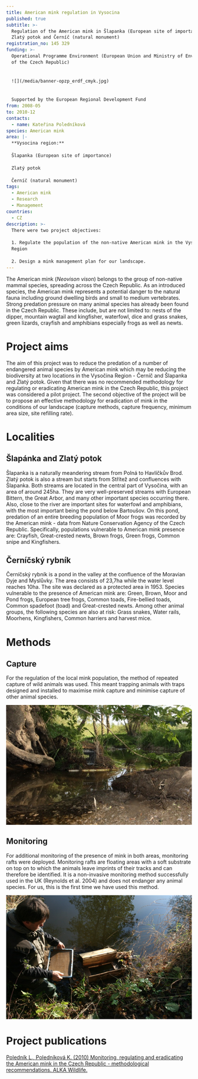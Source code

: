 ```yaml
---
title: American mink regulation in Vysocina
published: true
subtitle: >-
  Regulation of the American mink in Šlapanka (European site of importance),
  Zlatý potok and Černíč (natural monument)
registration_no: 145 329
funding: >-
  Operational Programme Environment (European Union and Ministry of Environment
  of the Czech Republic)


  ![](/media/banner-opzp_erdf_cmyk.jpg)


  Supported by the European Regional Development Fund
from: 2008-05
to: 2010-12
contacts:
  - name: Kateřina Poledníková
species: American mink
area: |-
  **Vysocina region:**

  Šlapanka (European site of importance)

  Zlatý potok 

  Černíč (natural monument)
tags:
  - American mink
  - Research
  - Management
countries:
  - CZ
description: >-
  There were two project objectives: 

  1. Regulate the population of the non-native American mink in the Vysočina
  Region

  2. Design a mink management plan for our landscape.
---
```

The American mink (_Neovison vison_) belongs to the group of non-native mammal species, spreading across the Czech Republic. As an introduced species, the American mink represents a potential danger to the natural fauna including ground dwelling birds and small to medium vertebrates. Strong predation pressure on many animal species has already been found in the Czech Republic. These include, but are not limited to: nests of the dipper, mountain wagtail and kingfisher, waterfowl, dice and grass snakes, green lizards, crayfish and amphibians especially frogs as well as newts.

# Project aims

The aim of this project was to reduce the predation of a number of endangered animal species by American mink which may be reducing the biodiversity at two locations in the Vysočina Region - Černíč and Šlapanka and Zlatý potok. Given that there was no recommended methodology for regulating or eradicating American mink in the Czech Republic, this project was considered a pilot project. The second objective of the project will be to propose an effective methodology for eradication of mink in the conditions of our landscape (capture methods, capture frequency, minimum area size, site refilling rate).

# Localities

## **Šlapánka and Zlatý potok**

Šlapanka is a naturally meandering stream from Polná to Havlíčkův Brod. Zlatý potok is also a stream but starts from Střítež and confluences with Šlapanka. Both streams are located in the central part of Vysočina, with an area of around 245ha. They are very well-preserved streams with European Bittern, the Great Arbor, and many other important species occurring there. Also, close to the river are important sites for waterfowl and amphibians, with the most important being the pond below Bartoušov. On this pond, predation of an entire breeding population of Moor frogs was recorded by the American mink - data from Nature Conservation Agency of the Czech Republic. Specifically, populations vulnerable to American mink presence are: Crayfish, Great-crested newts, Brown frogs, Green frogs, Common snipe and Kingfishers.

## **Černíčský rybník**

Černíčský rybník is a pond in the valley at the confluence of the Moravian Dyje and Myslůvky. The area consists of 23,7ha while the water level reaches 10ha. The site was declared as a protected area in 1953. Species vulnerable to the presence of American mink are: Green, Brown, Moor and Pond frogs, European tree frogs, Common toads, Fire-bellied toads, Common spadefoot (toad) and Great-crested newts. Among other animal groups, the following species are also at risk: Grass snakes, Water rails, Moorhens, Kingfishers, Common harriers and harvest mice.

# Methods

## **Capture**

For the regulation of the local mink population, the method of repeated capture of wild animals was used. This meant trapping animals with traps designed and installed to maximise mink capture and minimise capture of other animal species.

![živochytná drátěná past pro odchyt norků umístěná na plovoucím raftu](/media/past.jpg "past pro odchyt norka amerického")

## **Monitoring**

For additional monitoring of the presence of mink in both areas, monitoring rafts were deployed. Monitoring rafts are floating areas with a soft substrate on top on to which the animals leave imprints of their tracks and can therefore be identified. It is a non-invasive monitoring method successfully used in the UK (Reynolds et al. 2004) and does not endanger any animal species. For us, this is the first time we have used this method.

![monitorovací raft se skládá z plovoucí desky a nádoby s vlhkým substrátem](/media/snímek-016.jpg "instalace monitorovacího raftu")

# Project publications

[Poledník L., Poledníková K. (2010) Monitoring, regulating and eradicating the American mink in the Czech Republic  - methodological recommendations. ALKA Wildlife.](/publications/monitoring-regulace-a-eradikace-norka-amerického-v-české-republice-metodická-doporučení)
